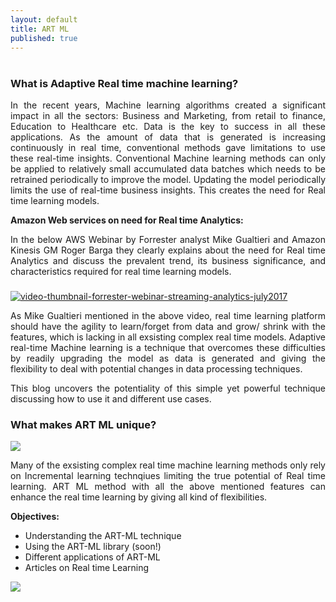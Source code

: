 ```yaml
---
layout: default
title: ART ML
published: true
---
```


<div class="post">
	<h1 class="pageTitle"> </h1>
  	<h3> What is Adaptive Real time machine learning?</h3>
  	<style>body {text-align: justify;}</style>
  	<div class="body">
  		<p>In the recent years, Machine learning algorithms created a significant impact in all the sectors: Business and Marketing, from retail to finance, Education to Healthcare etc. Data is the key to success in all these applications. As the amount of data that is generated is increasing continuously in real time, conventional methods gave limitations to use these real-time insights. Conventional Machine learning methods can only be applied to relatively small accumulated data batches which needs to be retrained periodically to improve the model. Updating the model periodically limits the use of real-time business insights. This creates the need for Real time learning models. </p> 
      <p><b>Amazon Web services on need for Real time Analytics:</b></p>
      <p>In the below AWS Webinar by Forrester analyst Mike Gualtieri and Amazon Kinesis GM Roger Barga  they clearly explains about the need for Real time Analytics and discuss the prevalent trend, its business significance, and characteristics required for real time learning models.  </p>
      <div class="videobox parbase section"> 
         <a href="https://youtu.be/-L0WIMY_gaU"> <h3> <span itemprop="name"></span> </h3>  
         <div id="element-563893c3-c626-4a11-988f-ea554cf97284" class="video-box video-box-full" itemscope="" itemtype="http://schema.org/VideoObject" data-video-url="https://youtu.be/-L0WIMY_gaU" data-start-time="0" data-video-name="" data-video-path="/kinesis/streaming-analytics-webinar">
           <meta itemprop="duration" content="T0S" />
           <h3> <meta itemprop="thumbnailUrl" content="//d1.awsstatic.com/video-thumbs/Kinesis/video-thumbnail-forrester-webinar-streaming-analytics-july2017.413e2ef761265ee56c972e1516012a040ddf1fb7.gif" /> 
           <meta itemprop="embedURL" content="https://youtu.be/-L0WIMY_gaU" /> </h3>
           <div class="thumb"> 
            <i class="play-video"></i> 
            <div class="image thumbnail parbase"> 
             <img alt="video-thumbnail-forrester-webinar-streaming-analytics-july2017" title="video-thumbnail-forrester-webinar-streaming-analytics-july2017" src="//d1.awsstatic.com/video-thumbs/Kinesis/video-thumbnail-forrester-webinar-streaming-analytics-july2017.413e2ef761265ee56c972e1516012a040ddf1fb7.gif" /> 
            </div> 
           </div> 
           <div class="video-meta"> 
           </div> 
          </div> </a> 
         <script>
  require(["scripts"], function() {
    $.awsComponent.videoBox('#element-563893c3-c626-4a11-988f-ea554cf97284');
  });
</script> 
        </div> 
		<p> As Mike Gualtieri mentioned in the above video, real time learning platform should have the agility to learn/forget from data and grow/ shrink with the features, which is lacking in all exsisting complex real time models. Adaptive real-time Machine learning is a technique that overcomes these difficulties  by readily upgrading the model as data is generated and giving the flexibility to deal with potential changes in data processing techniques.</p> 
          <p>This blog uncovers the potentiality of this simple yet powerful technique discussing how to use it and different use cases. </p>
      </div>
    <h3>What makes ART ML unique?</h3>
  	<style>img {display: block;margin-left: auto;margin-right: auto;} </style>
	<img src="{{ '/assets/img/Artmalfeatures.PNG' | prepend: site.baseurl }}" >
  	<div class="body">
      	<p> Many of the exsisting complex real time machine learning methods only rely on Incremental learning technqiues limiting the true potential of Real time learning. ART ML method with all the above mentioned features can enhance the real time learning by giving all kind of flexibilities. </p>
      	<p> <b> Objectives: </b> </p>
	<ul>
		<li> Understanding the ART-ML technique </li>
  		<li> Using the ART-ML library (soon!)</li>
  		<li> Different applications of ART-ML</li>
  		<li> Articles on Real time Learning</li>
  	</ul>
</div>
	<style>img {display: block;margin-left: auto;margin-right: auto;alt="HTML5 Icon" style="width:128px;height:128px;} </style>
	<img src="{{ '/assets/img/title.PNG' | prepend: site.baseurl }}" >
	
